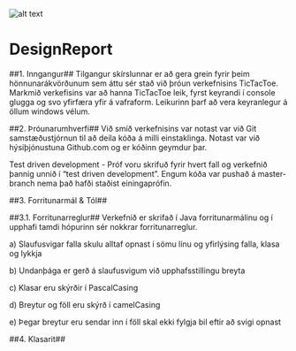 ![alt text](https://github.com/smarties66/Hugb_TicTacToe/docs,md/default_white.png)

# DesignReport

##1.  Inngangur##
Tilgangur skírslunnar er að gera grein fyrir þeim hönnunarákvörðunum sem áttu sér stað við þróun verkefnisins TicTacToe. Markmið verkefisins var að hanna TicTacToe leik, fyrst keyrandi í console glugga og svo yfirfæra yfir á vafraform. Leikurinn þarf að vera keyranlegur á öllum windows vélum. 

##2.  Þróunarumhverfi##
Við smíð verkefnisins var notast var við Git samstæðustjórnun til að deila kóða á milli einstaklinga. Notast var við hýsiþjónustuna Github.com og er kóðinn geymdur þar. 

Test driven development - Próf voru skrifuð fyrir hvert fall og verkefnið þannig unnið í “test driven development”. Engum kóða var pushað á master-branch nema það hafði staðist einingaprófin.

##3.	Forritunarmál & Tól##

##3.1.	 Forritunarreglur##
Verkefnið er skrifað í Java forritunarmálinu og í upphafi tamdi hópurinn sér nokkrar forritunarreglur.

a)	Slaufusvigar falla skulu alltaf opnast í sömu línu og yfirlýsing falla, klasa og lykkja

b)	Undanþága er gerð á slaufusvigum við upphafsstillingu breyta

c)	Klasar eru skýrðir í PascalCasing

d)	Breytur og föll eru skýrð í camelCasing

e)	 Þegar breytur eru sendar inn í föll skal ekki fylgja bil eftir að svigi opnast

##4.	Klasarit##
